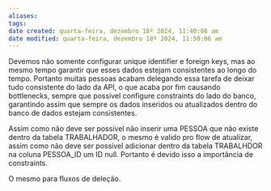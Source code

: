 ```yaml
---
aliases: 
tags: 
date created: quarta-feira, dezembro 18º 2024, 11:40:08 am
date modified: quarta-feira, dezembro 18º 2024, 11:50:06 am
---
```

Devemos não somente configurar unique identifier e foreign keys, mas ao mesmo tempo garantir que esses dados estejam consistentes ao longo do tempo. Portanto muitas pessoas acabam delegando essa tarefa de deixar tudo consistente do lado da API, o que acaba por fim causando bottlenecks, sempre que possivel configure constraints do lado do banco, garantindo assim que sempre os dados inseridos ou atualizados dentro do banco de dados estejam consistentes.

Assim como não deve ser possivel não inserir uma PESSOA que não existe dentro da tabela TRABALHADOR, o mesmo é valido pro flow de atualizar, assim como não deve ser possível adicionar dentro da tabela TRABALHDOR na coluna PESSOA_ID um ID null. Portanto é devido isso a importância de constraints. 

O mesmo para fluxos de deleção.